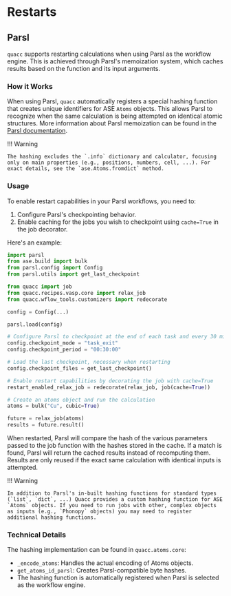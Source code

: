 # Restarts

## Parsl

`quacc` supports restarting calculations when using Parsl as the workflow engine. This is achieved through Parsl's memoization system, which caches results based on the function and its input arguments.

### How it Works

When using Parsl, `quacc` automatically registers a special hashing function that creates unique identifiers for ASE `Atoms` objects. This allows Parsl to recognize when the same calculation is being attempted on identical atomic structures. More information about Parsl memoization can be found in the [Parsl documentation](https://parsl.readthedocs.io/en/stable/userguide/checkpoints.html).

!!! Warning

    The hashing excludes the `.info` dictionary and calculator, focusing only on main properties (e.g., positions, numbers, cell, ...). For exact details, see the `ase.Atoms.fromdict` method.

### Usage

To enable restart capabilities in your Parsl workflows, you need to:

1. Configure Parsl's checkpointing behavior.
2. Enable caching for the jobs you wish to checkpoint using `cache=True` in the job decorator.

Here's an example:

```python
import parsl
from ase.build import bulk
from parsl.config import Config
from parsl.utils import get_last_checkpoint

from quacc import job
from quacc.recipes.vasp.core import relax_job
from quacc.wflow_tools.customizers import redecorate

config = Config(...)

parsl.load(config)

# Configure Parsl to checkpoint at the end of each task and every 30 minutes
config.checkpoint_mode = "task_exit"
config.checkpoint_period = "00:30:00"

# Load the last checkpoint, necessary when restarting
config.checkpoint_files = get_last_checkpoint()

# Enable restart capabilities by decorating the job with cache=True
restart_enabled_relax_job = redecorate(relax_job, job(cache=True))

# Create an atoms object and run the calculation
atoms = bulk("Cu", cubic=True)

future = relax_job(atoms)
results = future.result()
```

When restarted, Parsl will compare the hash of the various parameters passed to the job function with the hashes stored in the cache. If a match is found, Parsl will return the cached results instead of recomputing them. Results are only reused if the exact same calculation with identical inputs is attempted.

!!! Warning

    In addition to Parsl's in-built hashing functions for standard types (`list`, `dict`, ...) Quacc provides a custom hashing function for ASE `Atoms` objects. If you need to run jobs with other, complex objects as inputs (e.g., `Phonopy` objects) you may need to register additional hashing functions.

### Technical Details

The hashing implementation can be found in `quacc.atoms.core`:

- `_encode_atoms`: Handles the actual encoding of Atoms objects.
- `get_atoms_id_parsl`: Creates Parsl-compatible byte hashes.
- The hashing function is automatically registered when Parsl is selected as the workflow engine.

